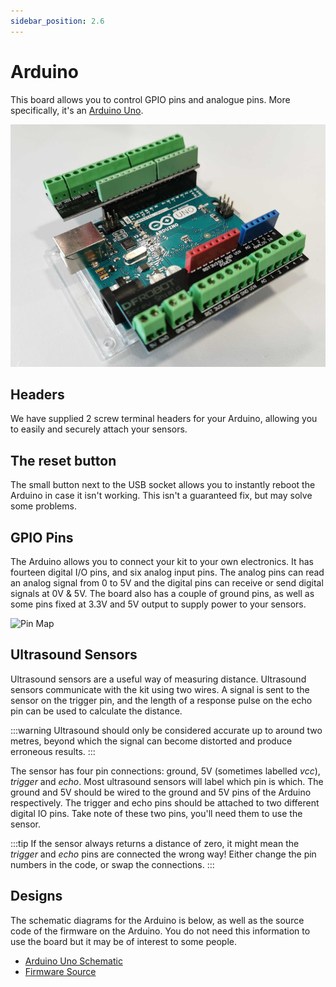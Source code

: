 ```yaml
---
sidebar_position: 2.6
---
```


# Arduino

This board allows you to control GPIO pins and analogue pins. More specifically, it's an [Arduino Uno](https://store.arduino.cc/arduino-uno-rev3).

![Arduino Uno](../assets/img/kit/arduino_headers.png)

## Headers

We have supplied 2 screw terminal headers for your Arduino, allowing you to easily and securely attach your sensors.

## The reset button

The small button next to the USB socket allows you to instantly reboot the Arduino in case it
isn't working. This isn't a guaranteed fix, but may solve some problems.

## GPIO Pins

The Arduino allows you to connect your kit to your own electronics. It has fourteen digital I/O pins, and six analog input pins. The analog pins can read an analog signal from 0 to 5V and the digital pins can receive or send digital signals at 0V & 5V. The board also has a couple of ground pins, as well as some pins fixed at 3.3V and 5V output to supply power to your sensors.

![Pin Map](../assets/img/kit/arduino_pinout.png)

## Ultrasound Sensors

Ultrasound sensors are a useful way of measuring distance. Ultrasound sensors communicate with the kit using two wires. A signal is sent to the sensor on the trigger pin, and the length of a response pulse on the echo pin can be used to calculate the distance.

:::warning
Ultrasound should only be considered accurate up to around two metres, beyond which the signal can become distorted and produce erroneous results.
:::

The sensor has four pin connections: ground, 5V (sometimes labelled
_vcc_), _trigger_ and _echo_. Most ultrasound sensors will label which
pin is which. The ground and 5V should be wired to the ground and 5V
pins of the Arduino respectively. The trigger and echo pins should be
attached to two different digital IO pins. Take note of these two pins,
you'll need them to use the sensor.

:::tip
If the sensor always returns a distance of zero, it might mean the _trigger_ and _echo_ pins are connected the wrong way! Either change the pin numbers in the code, or swap the connections.
:::

## Designs

The schematic diagrams for the Arduino is below, as
well as the source code of the firmware on the Arduino. You do not need
this information to use the board but it may be of interest to some
people.

-   [Arduino Uno Schematic](../assets/docs/arduino-schematic.pdf)
-   [Firmware Source](https://github.com/sourcebots/arduino-fw)

